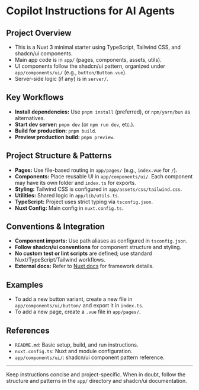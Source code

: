 # Copilot Instructions for AI Agents

## Project Overview
- This is a Nuxt 3 minimal starter using TypeScript, Tailwind CSS, and shadcn/ui components.
- Main app code is in `app/` (pages, components, assets, utils).
- UI components follow the shadcn/ui pattern, organized under `app/components/ui/` (e.g., `button/Button.vue`).
- Server-side logic (if any) is in `server/`.

## Key Workflows
- **Install dependencies:** Use `pnpm install` (preferred), or `npm/yarn/bun` as alternatives.
- **Start dev server:** `pnpm dev` (or `npm run dev`, etc.).
- **Build for production:** `pnpm build`.
- **Preview production build:** `pnpm preview`.

## Project Structure & Patterns
- **Pages:** Use file-based routing in `app/pages/` (e.g., `index.vue` for `/`).
- **Components:** Place reusable UI in `app/components/ui/`. Each component may have its own folder and `index.ts` for exports.
- **Styling:** Tailwind CSS is configured in `app/assets/css/tailwind.css`.
- **Utilities:** Shared logic in `app/lib/utils.ts`.
- **TypeScript:** Project uses strict typing via `tsconfig.json`.
- **Nuxt Config:** Main config in `nuxt.config.ts`.

## Conventions & Integration
- **Component imports:** Use path aliases as configured in `tsconfig.json`.
- **Follow shadcn/ui conventions** for component structure and styling.
- **No custom test or lint scripts** are defined; use standard Nuxt/TypeScript/Tailwind workflows.
- **External docs:** Refer to [Nuxt docs](https://nuxt.com/docs/getting-started/introduction) for framework details.

## Examples
- To add a new button variant, create a new file in `app/components/ui/button/` and export it in `index.ts`.
- To add a new page, create a `.vue` file in `app/pages/`.

## References
- `README.md`: Basic setup, build, and run instructions.
- `nuxt.config.ts`: Nuxt and module configuration.
- `app/components/ui/`: shadcn/ui component pattern reference.

---

Keep instructions concise and project-specific. When in doubt, follow the structure and patterns in the `app/` directory and shadcn/ui documentation.
